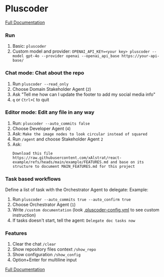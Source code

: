 # Pluscoder
[Full Documentation](https://gitlab.com/codematos/pluscoder/-/blob/main/README.md)


### Run

1. Basic: `pluscoder`
2. Custom model and provider: `OPENAI_API_KEY=<your key> pluscoder --model gpt-4o --provider openai --openai_api_base https://your-api-base/`

### Chat mode: Chat about the repo

1. Run `pluscoder --read_only`
2. Choose Domain Stakeholder Agent (`2`)
3. Ask "Tell me how can I update the footer to add my social media info"
4. `q` or `Ctrl+C` to quit

### Editor mode: Edit any file in any way

1. Run: `pluscoder --auto_commits false`
2. Choose Developer Agent (`4`)
3. Ask: `Make the image nodes to look circular instead of squared`
4. Run `/agent` and choose Stakeholder Agent `2` 
5. Ask:
    ```
    Download this file https://raw.githubusercontent.com/xAlstrat/react-example/refs/heads/main/example/FEATURES.md and base on its structure to document MAIN_FEATURES.md for this project
    ```

### Task based workflows
Define a list of task with the Orchestrator Agent to delegate:
Example:
1. Run `pluscoder --auto_commits true --auto_confirm true`
2. Choose Orchestrator Agent (`1`)
3. Write `/custom documentation` (look [.pluscoder-config.yml](.pluscoder-config.yml) to see custom instruction)
4. If tasks doesn't start, tell the agent: `Delegate doc tasks now`

### Features
1. Clear the chat `/clear`
2. Show repository files context `/show_repo`
3. Show configuration `/show_config`
4. Option+Enter for multiline input

[Full Documentation](https://gitlab.com/codematos/pluscoder/-/blob/main/README.md)
